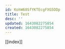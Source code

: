 ```yaml
---
id: KohW68SfYKTEcgFXG5DDp
title: Test
desc: ''
updated: 1643082275854
created: 1643082275854
---
```


[[index]]
